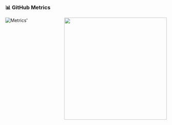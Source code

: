 ### 📊 GitHub Metrics
![Metrics](https://gist.githubusercontent.com/r-jee/4185c5f5e50f8d37a781a907b0223734/raw/github-metrics.svg)'
[<img align="right" width="320" src="https://github.com/hydrotho/hydrotho/assets/42911474/79238f00-0ce2-4c11-95d6-3abbb73fc6e1">](#)
